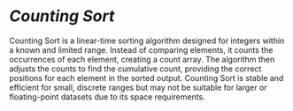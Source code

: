 # ***Counting Sort***
Counting Sort is a linear-time sorting algorithm designed for integers within a known and limited range. Instead of comparing elements, 
it counts the occurrences of each element, creating a count array. The algorithm then adjusts the counts to find the cumulative count, 
providing the correct positions for each element in the sorted output. Counting Sort is stable and efficient for small, 
discrete ranges but may not be suitable for larger or floating-point datasets due to its space requirements.